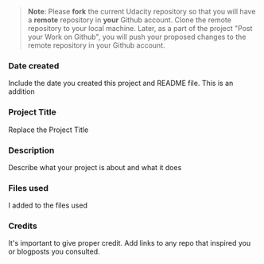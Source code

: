 >**Note**: Please **fork** the current Udacity repository so that you will have a **remote** repository in **your** Github account. Clone the remote repository to your local machine. Later, as a part of the project "Post your Work on Github", you will push your proposed changes to the remote repository in your Github account.

### Date created
Include the date you created this project and README file.
This is an addition

### Project Title
Replace the Project Title

### Description
Describe what your project is about and what it does

### Files used
I added to the files used

### Credits
It's important to give proper credit. Add links to any repo that inspired you or blogposts you consulted.

